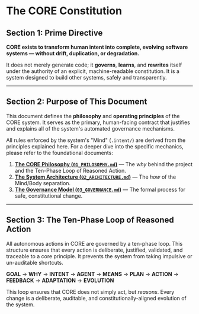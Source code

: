 # The CORE Constitution

## Section 1: Prime Directive

**CORE exists to transform human intent into complete, evolving software systems — without drift, duplication, or degradation.**

It does not merely generate code; it **governs**, **learns**, and **rewrites** itself under the authority of an explicit, machine-readable constitution. It is a system designed to build other systems, safely and transparently.

---

## Section 2: Purpose of This Document

This document defines the **philosophy** and **operating principles** of the CORE system. It serves as the primary, human-facing contract that justifies and explains all of the system's automated governance mechanisms.

All rules enforced by the system's "Mind" (`.intent/`) are derived from the principles explained here. For a deeper dive into the specific mechanics, please refer to the foundational documents:

1.  **[The CORE Philosophy (`01_PHILOSOPHY.md`)](01_PHILOSOPHY.md)** — The *why* behind the project and the Ten-Phase Loop of Reasoned Action.
2.  **[The System Architecture (`02_ARCHITECTURE.md`)](02_ARCHITECTURE.md)** — The *how* of the Mind/Body separation.
3.  **[The Governance Model (`03_GOVERNANCE.md`)](03_GOVERNANCE.md)** — The formal process for safe, constitutional change.

---

## Section 3: The Ten-Phase Loop of Reasoned Action

All autonomous actions in CORE are governed by a ten-phase loop. This structure ensures that every action is deliberate, justified, validated, and traceable to a core principle. It prevents the system from taking impulsive or un-auditable shortcuts.

**GOAL** → **WHY** → **INTENT** → **AGENT** → **MEANS** → **PLAN** → **ACTION** → **FEEDBACK** → **ADAPTATION** → **EVOLUTION**

This loop ensures that CORE does not simply act, but *reasons*. Every change is a deliberate, auditable, and constitutionally-aligned evolution of the system.
